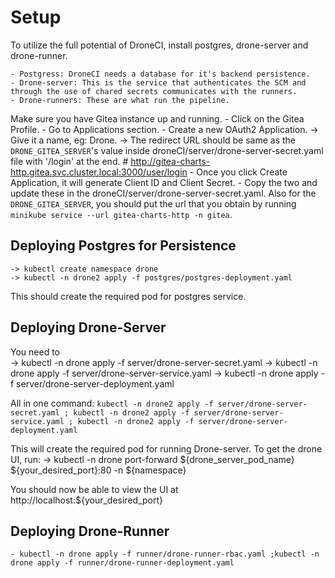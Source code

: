 # Setup

To utilize the full potential of DroneCI, install postgres, drone-server and drone-runner.

	- Postgress: DroneCI needs a database for it's backend persistence.
	- Drone-server: This is the service that authenticates the SCM and through the use of chared secrets communicates with the runners.
	- Drone-runners: These are what run the pipeline.

Make sure you have Gitea instance up and running.
	- Click on the Gitea Profile.
	- Go to Applications section.
	- Create a new OAuth2 Application.
		-> Give it a name, eg: Drone.
		-> The redirect URL should be same as the `DRONE_GITEA_SERVER`'s value inside droneCI/server/drone-server-secret.yaml file with '/login' at the end.
		# http://gitea-charts-http.gitea.svc.cluster.local:3000/user/login
	- Once you click Create Application, it will generate Client ID and Client Secret.
	- Copy the two and update these in the droneCI/server/drone-server-secret.yaml. Also for the `DRONE_GITEA_SERVER`, you should put the url that you obtain by running `minikube service --url gitea-charts-http -n gitea`.

## Deploying Postgres for Persistence
	-> kubectl create namespace drone
	-> kubectl -n drone2 apply -f postgres/postgres-deployment.yaml

This should create the required pod for postgres service.

## Deploying Drone-Server

You need to  
	-> kubectl -n drone apply -f server/drone-server-secret.yaml
	-> kubectl -n drone apply -f server/drone-server-service.yaml
	-> kubectl -n drone apply -f server/drone-server-deployment.yaml

All in one command:
`kubectl -n drone2 apply -f server/drone-server-secret.yaml ; kubectl -n drone2 apply -f server/drone-server-service.yaml ; kubectl -n drone2 apply -f server/drone-server-deployment.yaml` 

This will create the required pod for running Drone-server. To get the drone UI, run:
	-> kubectl -n drone port-forward ${drone_server_pod_name} ${your_desired_port}:80 -n ${namespace}

You should now be able to view the UI at http://localhost:${your_desired_port}

## Deploying Drone-Runner

	- kubectl -n drone apply -f runner/drone-runner-rbac.yaml ;kubectl -n drone apply -f runner/drone-runner-deployment.yaml

